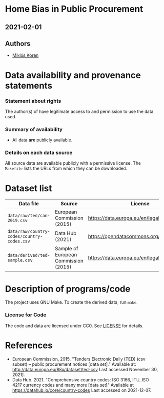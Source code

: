 
# Home Bias in Public Procurement
## 2021-02-01

## Authors
- [Miklós Koren](https://koren.mk)


# Data availability and provenance statements
### Statement about rights

The author(s) of have legitimate access to and permission to use the data used.

### Summary of availability
- All data **are** publicly available.

### Details on each data source

All source data are available publicly with a permissive license. The `Makefile` lists the URLs from which they can be downloaded.

# Dataset list

| Data file | Source | License |
|-----------|--------|----------|
| `data/raw/ted/can-2019.csv` | European Commission (2015) | https://data.europa.eu/en/legal-notice |
| `data/raw/country-codes/country-codes.csv` | Data Hub (2021) | https://opendatacommons.org/licenses/pddl/ |
| `data/derived/ted-sample.csv` | Sample of European Commission (2015) | https://data.europa.eu/en/legal-notice |


# Description of programs/code

The project uses GNU Make. To create the derived data, run `make`.

### License for Code

The code and data are licensed under CC0. See [LICENSE](LICENSE) for details.


# References

- European Commission, 2015. "Tenders Electronic Daily (TED) (csv subset) – public procurement notices [data set]." Available at: http://data.europa.eu/88u/dataset/ted-csv Last accessed November 30, 2021].
- Data Hub. 2021. "Comprehensive country codes: ISO 3166, ITU, ISO 4217 currency codes and many more [data set]" Available at https://datahub.io/core/country-codes Last accessed on 2021-12-07.

